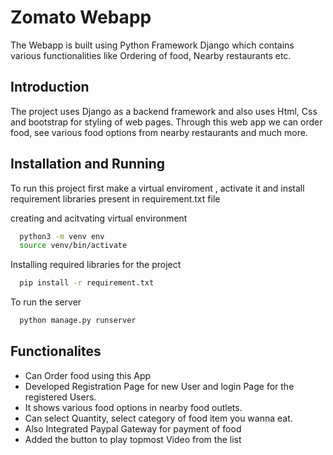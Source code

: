 
# Zomato Webapp

The Webapp is built using Python Framework Django which contains various functionalities like Ordering of food, Nearby restaurants etc.
## Introduction
The project uses Django as a backend framework and also uses Html, Css and bootstrap for styling of web pages. Through this web app we can order food, see various food options from nearby restaurants and much more.
## Installation and Running

To run this project first make a virtual enviroment , activate it and install requirement libraries present in requirement.txt file

creating and acitvating virtual environment
```bash
  python3 -m venv env
  source venv/bin/activate
```
Installing required libraries for the project
```bash
  pip install -r requirement.txt
```
To run the server
```bash
  python manage.py runserver
```
## Functionalites

- Can Order food using this App
- Developed Registration Page for new User and login Page for the registered Users.
- It shows  various food options in nearby food outlets. 
- Can select Quantity, select category of food item you wanna eat.
- Also Integrated Paypal Gateway for payment of food
- Added the button to play topmost Video from the list
